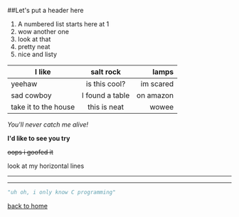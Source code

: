 ##Let's put a header here
1. A numbered list starts here at 1
2. wow another one
3. look at that
4. pretty neat
5. nice and listy

| I like        | salt rock     | lamps | 
| ------------- |:-------------:| -----:|
| yeehaw       | is this cool? | im scared |
| sad cowboy     | I found a table     |   on amazon |
| take it to the house | this is neat      |   wowee |

_You'll never catch me alive!_

**I'd like to see you try**

~~oops i goofed it~~

look at my horizontal lines
___
***

```python
"uh oh, i only know C programming"
```
[back to home](https://github.com/BenjaminMiinch/Markdown/blob/master/README.md)
